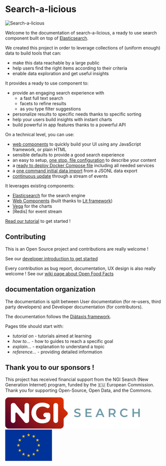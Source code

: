 # Search-a-licious

![Search-a-licious](./assets/RVB_HORIZONTAL_WHITE_BG_SEARCH-A-LICIOUS-50.png "Search-a-licious logo")

Welcome to the documentation of search-a-licious,
a ready to use search component built on top of [Elasticsearch](https://www.elastic.co/).

We created this project in order to leverage collections of (uniform enough) data
to build tools that can:
* make this data reachable by a large public
* help users find the right items according to their criteria
* enable data exploration and get useful insights

It provides a ready to use component to:
* provide an engaging search experience with
  * a fast full text search
  * facets to refine results
  * as you type filter suggestions
* personalize results to specific needs thanks to specific sorting
* help your users build insights with instant charts
* build powerful in app features thanks to a powerful API

On a technical level, you can use:
* [web components](./users/tutorial.md#building-a-search-interface) to quickly build your UI using any JavaScript framework, or plain HTML
* sensible defaults to provide a good search experience
* an easy to setup, [one stop, file configuration](./users/tutorial.md#create-a-configuration-file) to describe your content
* a [ready to deploy Docker Compose file](./users/how-to-install.md) including all needed services
* a [one command initial data import](./users/tutorial.md#import-the-data) from a JSONL data export
* [continuous update](./users/how-to-update-index.md) through a stream of events

It leverages existing components:
* [Elasticsearch](https://www.elastic.co/elasticsearch) for the search engine
* [Web Components](https://developer.mozilla.org/en-US/docs/Web/API/Web_Components) (built thanks to [Lit framework](https://lit.dev/))
* [Vega](https://vega.github.io/) for the charts
* [Redis] for event stream

[Read our tutorial](./users/tutorial.md) to get started !

## Contributing

This is an Open Source project and contributions are really welcome !

See our [developer introduction to get started](./devs/introduction.md)

Every contribution as bug report, documentation, UX design is also really welcome !
See our [wiki page about Open Food Facts](https://wiki.openfoodfacts.org/Search-a-licious)

## documentation organization

The documentation is split between User documentation (for re-users, third party developers) and Developer documentation (for contributors).

The documentation follows the [Diátaxis framework](https://diataxis.fr/).

Pages title should start with:
* *tutorial on* - tutorials aimed at learning
* *how to…* - how to guides to reach a specific goal
* *explain…* - explanation to understand a topic
* *reference…* - providing detailed information


## Thank you to our sponsors !

This project has received financial support from the NGI Search (New Generation Internet) program, funded by the 🇪🇺 European Commission. Thank you for supporting Open-Source, Open Data, and the Commons.

<img src="./assets/NGISearch_logo_tag_icon.svg" alt="NGI-search logo" title="NGI-search logo" height="100" />  
<img src="./assets/europa-flag.jpg" alt="European flag" title="The European Union flag" height="100" />
